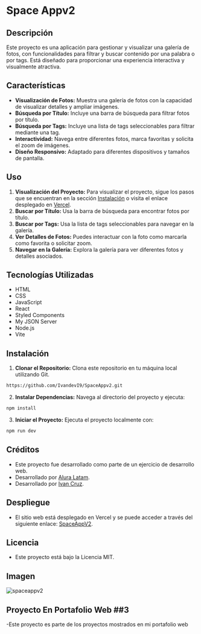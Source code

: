 #  Space Appv2

## Descripción

Este proyecto es una aplicación para gestionar y visualizar una galería de fotos, con funcionalidades para filtrar y buscar contenido por una palabra o por tags. Está diseñado para proporcionar una experiencia interactiva y visualmente atractiva.

## Características

- **Visualización de Fotos:** Muestra una galería de fotos con la capacidad de visualizar detalles y ampliar imágenes.
- **Búsqueda por Título:** Incluye una barra de búsqueda para filtrar fotos por título.
- **Búsqueda por Tags:** Incluye una lista de tags seleccionables para filtrar mediante una tag.
- **Interactividad:** Navega entre diferentes fotos, marca favoritas y solicita el zoom de imágenes.
- **Diseño Responsivo:** Adaptado para diferentes dispositivos y tamaños de pantalla.

## Uso

1. **Visualización del Proyecto:** Para visualizar el proyecto, sigue los pasos que se encuentran en la sección [Instalación](#instalación) o visita el enlace desplegado en [Vercel](https://space-appv2.vercel.app/).
2. **Buscar por Título:** Usa la barra de búsqueda para encontrar fotos por título.
3. **Buscar por Tags:** Usa la lista de tags seleccionables para navegar en la galería.
4. **Ver Detalles de Fotos:** Puedes interactuar con la foto como marcarla como favorita o solicitar zoom.
5. **Navegar en la Galería:** Explora la galería para ver diferentes fotos y detalles asociados.

## Tecnologías Utilizadas

- HTML
- CSS
- JavaScript
- React
- Styled Components
- My JSON Server
- Node.js
- Vite

## Instalación

1. **Clonar el Repositorio:** Clona este repositorio en tu máquina local utilizando Git.

```bash
https://github.com/IvandevI9/SpaceAppv2.git
```
2. **Instalar Dependencias:** Navega al directorio del proyecto y ejecuta:

```bash
npm install
```

3. **Iniciar el Proyecto:** Ejecuta el proyecto localmente con:

```bash
npm run dev
```

## Créditos
- Este proyecto fue desarrollado como parte de un ejercicio de desarrollo web.
- Desarrollado por [Alura Latam](https://www.linkedin.com/company/alura-latam/).
- Desarrollado por [Ivan Cruz](https://www.linkedin.com/in/ivan-cruz-1906mx/).

## Despliegue

- El sitio web está desplegado en Vercel y se puede acceder a través del siguiente enlace: [SpaceAppV2]( https://space-appv2.vercel.app/ ).

## Licencia
- Este proyecto está bajo la Licencia MIT.

## Imagen

![spaceappv2]( https://github.com/user-attachments/assets/2adb0838-4784-49f3-98c8-ad95975097ca )

## Proyecto En Portafolio Web ##3

-Este proyecto es parte de los proyectos mostrados en mi portafolio web

